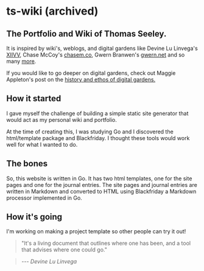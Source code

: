 # ts-wiki (archived)

## The Portfolio and Wiki of Thomas Seeley.

It is inspired by wiki's, weblogs, and digital gardens like Devine Lu Linvega's [XIIVV](https://wiki.xxiivv.com/site/home.html), Chase McCoy's [chasem.co](https://chasem.co/), Gwern Branwen's [gwern.net](https://gwern.net/) and so many [more](/site/links). 

If you would like to go deeper on digital gardens, check out Maggie Appleton's post on the [history and ethos of digital gardens.](https://maggieappleton.com/garden-history)


## How it started
 
 I gave myself the challenge of building a simple static site generator that would act as my personal wiki and portfolio.

At the time of creating this, I was studying Go and I discovered the html/template package and Blackfriday. I thought these tools would work well for what I wanted to do.

## The bones

So, this website is written in Go. It has two html templates, one for the site pages and one for the journal entries. The site pages and journal entries are written in Markdown and converted to HTML using Blackfriday a Markdown processor implemented in Go.

## How it's going

I'm working on making a project template so other people can try it out!

> "It's a living document that outlines where one has 
> been, and a tool that advises where one could go."

> <cite>--- Devine Lu Linvega</cite>
